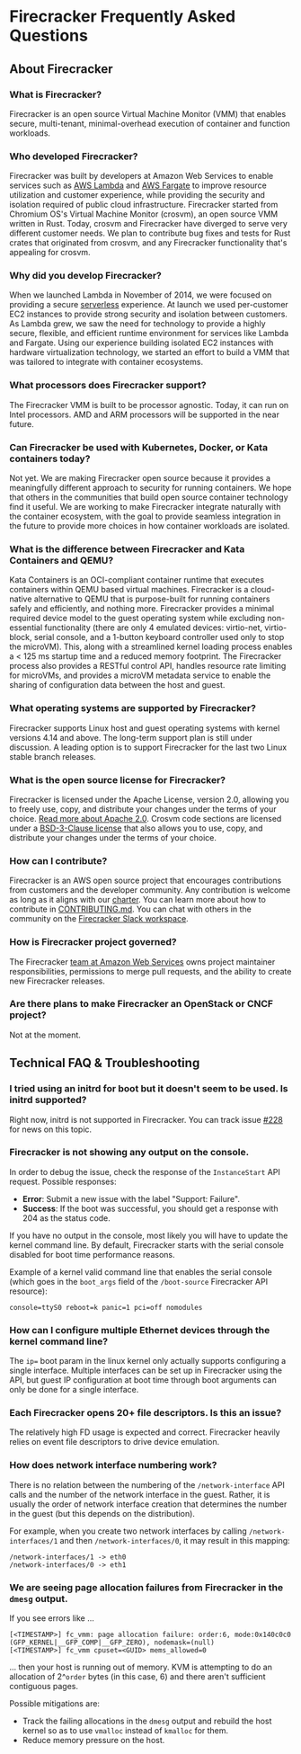 # Firecracker Frequently Asked Questions

## About Firecracker


### What is Firecracker?

Firecracker is an open source Virtual Machine Monitor (VMM) that
enables secure, multi-tenant, minimal-overhead execution of container
and function workloads.

### Who developed Firecracker?

Firecracker was built by developers at Amazon Web Services to enable services
such as [AWS Lambda](https://aws.amazon.com/lambda/) and [AWS
Fargate](https://aws.amazon.com/fargate/) to improve resource utilization and
customer experience, while providing the security and isolation required of
public cloud infrastructure. Firecracker started from Chromium OS's Virtual
Machine Monitor (crosvm), an open source VMM written in Rust. Today, crosvm and
Firecracker have diverged to serve very different customer needs. We plan to
contribute bug fixes and tests for Rust crates that originated from crosvm, and
any Firecracker functionality that's appealing for crosvm.

### Why did you develop Firecracker?

When we launched Lambda in November of 2014, we were focused on providing a
secure [serverless](https://aws.amazon.com/serverless/) experience. At launch we
used per-customer EC2 instances to provide strong security and isolation between
customers. As Lambda grew, we saw the need for technology to provide a highly
secure, flexible, and efficient runtime environment for services like Lambda and
Fargate. Using our experience building isolated EC2 instances with hardware
virtualization technology, we started an effort to build a VMM that was tailored
to integrate with container ecosystems.

### What processors does Firecracker support?

The Firecracker VMM is built to be processor agnostic. Today, it can run on
Intel processors. AMD and ARM processors will be supported in the near future.

### Can Firecracker be used with Kubernetes, Docker, or Kata containers today?

Not yet. We are making Firecracker open source because it provides a
meaningfully different approach to security for running containers. We hope that
others in the communities that build open source container technology find it
useful. We are working to make Firecracker integrate naturally with the
container ecosystem, with the goal to provide seamless integration in the future
to provide more choices in how container workloads are isolated.

### What is the difference between Firecracker and Kata Containers and QEMU?

Kata Containers is an OCI-compliant container runtime that executes containers
within QEMU based virtual machines. Firecracker is a cloud-native alternative to
QEMU that is purpose-built for running containers safely and efficiently, and
nothing more. Firecracker provides a minimal required device model to the guest
operating system while excluding non-essential functionality (there are only 4
emulated devices: virtio-net, virtio-block, serial console, and a 1-button
keyboard controller used only to stop the microVM). This, along with a
streamlined kernel loading process enables a < 125 ms startup time and a reduced
memory footprint. The Firecracker process also provides a RESTful control API,
handles resource rate limiting for microVMs, and provides a microVM metadata
service to enable the sharing of configuration data between the host and guest.

### What operating systems are supported by Firecracker?

Firecracker supports Linux host and guest operating systems with kernel versions
4.14 and above. The long-term support plan is still under discussion. A leading
option is to support Firecracker for the last two Linux stable branch releases.

### What is the open source license for Firecracker?

Firecracker is licensed under the Apache License, version 2.0, allowing you to
freely use, copy, and distribute your changes under the terms of your choice.
[Read more about Apache 2.0](https://www.apache.org/licenses/LICENSE-2.0).
Crosvm code sections are licensed under a
[BSD-3-Clause license](https://opensource.org/licenses/BSD-3-Clause) that also
allows you to use, copy, and distribute your changes under the terms of your
choice.

### How can I contribute?

Firecracker is an AWS open source project that encourages contributions from
customers and the developer community. Any contribution is welcome as long as it
aligns with our [charter](CHARTER.md). You can learn more about how to
contribute in [CONTRIBUTING.md](CONTRIBUTING.md). You can chat with others in
the community on the [Firecracker Slack
workspace](https://firecracker-microvm.slack.com).

### How is Firecracker project governed?

The Firecracker [team at Amazon Web Services](MAINTAINERS.md) owns project
maintainer responsibilities, permissions to merge pull requests, and the ability
to create new Firecracker releases.

### Are there plans to make Firecracker an OpenStack or CNCF project?

Not at the moment.

## Technical FAQ & Troubleshooting

### I tried using an initrd for boot but it doesn't seem to be used. Is initrd supported?
Right now, initrd is not supported in Firecracker. You can track issue
[#228](https://github.com/firecracker-microvm/firecracker/issues/208) for news on this
topic.

### Firecracker is not showing any output on the console.

In order to debug the issue, check the response of the `InstanceStart` API
request. Possible responses:

- **Error**: Submit a new issue with the label "Support: Failure".
- **Success**: If the boot was successful, you should get a response with 204
  as the status code.

If you have no output in the console, most likely you will have to update the
kernel command line. By default, Firecracker starts with the serial console
disabled for boot time performance reasons.

Example of a kernel valid command
line that enables the serial console (which goes in the `boot_args` field of
the `/boot-source` Firecracker API resource):

```
console=ttyS0 reboot=k panic=1 pci=off nomodules
```

### How can I configure multiple Ethernet devices through the kernel command line?

The `ip=` boot param in the linux kernel only actually supports configuring a
single interface. Multiple interfaces can be set up in Firecracker using the
API, but guest IP configuration at boot time through boot arguments can only be
done for a single interface.

### Each Firecracker opens 20+ file descriptors. Is this an issue?  

The relatively high FD usage is expected and correct. Firecracker heavily
relies on event file descriptors to drive device emulation.

### How does network interface numbering work?

There is no relation between the numbering of the `/network-interface` API calls
and the number of the network interface in the guest. Rather, it is usually
the order of network interface creation that determines the number in the guest
(but this depends on the distribution).

For example, when you create two network interfaces by calling
`/network-interfaces/1` and then `/network-interfaces/0`, it may result in this
mapping:

```
/network-interfaces/1 -> eth0
/network-interfaces/0 -> eth1
```

### We are seeing page allocation failures from Firecracker in the `dmesg` output.

If you see errors like ...

```
[<TIMESTAMP>] fc_vmm: page allocation failure: order:6, mode:0x140c0c0
(GFP_KERNEL|__GFP_COMP|__GFP_ZERO), nodemask=(null)
[<TIMESTAMP>] fc_vmm cpuset=<GUID> mems_allowed=0
```

... then your host is running out of memory. KVM is attempting to do an
allocation of 2^`order` bytes (in this case, 6) and there aren't sufficient
contiguous pages.

Possible mitigations are:
- Track the failing allocations in the `dmesg` output and rebuild the host
  kernel so as to use `vmalloc` instead of `kmalloc` for them.
- Reduce memory pressure on the host.

